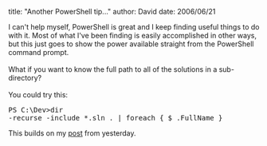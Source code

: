 
title: "Another PowerShell tip..."
author: David
date: 2006/06/21

I can't help myself, PowerShell is great and I keep finding useful things to do with it. Most of what I've been finding is easily accomplished in other ways, but this just goes to show the power available straight from the PowerShell command prompt.<br><br>What if you want to know the full path to all of the solutions in a sub-directory?<br><br>You could try this:<br><pre>PS C:\Dev&gt;dir -recurse -include *.sln . | foreach { $_.FullName }</pre>This builds on my [post](http://feeds.feedburner.com/DavidMohundro?m=63) from yesterday.
